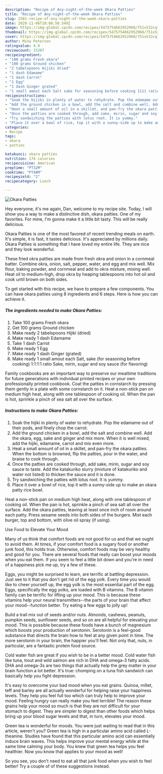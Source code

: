 ```yaml
---
description: "Recipe of Any-night-of-the-week Okara Patties"
title: "Recipe of Any-night-of-the-week Okara Patties"
slug: 2581-recipe-of-any-night-of-the-week-okara-patties
date: 2020-11-06T18:08:58.549Z
image: https://img-global.cpcdn.com/recipes/5475754662952960/751x532cq70/okara-patties-recipe-main-photo.jpg
thumbnail: https://img-global.cpcdn.com/recipes/5475754662952960/751x532cq70/okara-patties-recipe-main-photo.jpg
cover: https://img-global.cpcdn.com/recipes/5475754662952960/751x532cq70/okara-patties-recipe-main-photo.jpg
author: Mina Peterson
ratingvalue: 4.9
reviewcount: 15207
recipeingredient:
- "100 grams Fresh okara"
- "100 grams Ground chicken"
- "2 tabelspoons Hijiki dried"
- "1 dash Edamame"
- "1 dash Carrot"
- "1 Egg"
- "1 dash Ginger grated"
- "1 small amout each Salt sake for seasoning before cooking 1111 ratio Sake mirin sugar and soy sauce for flavoring"
recipeinstructions:
- "Soak the hijiki in plenty of water to rehydrate. Pop the edamame out of their pods, and finely chop the carrot."
- "Add the ground chicken in a bowl, add the salt and combine well. Add the okara, egg, sake and ginger and mix more.  When it is well mixed, add the hijiki, edamame, carrot and mix even more."
- "Heat a small amount of oil in a skillet, and pan-fry the okara patties.  When the bottom is browned, flip the patties, pour in the water, and braise to cook through."
- "Once the patties are cooked through, add sake, mirin, sugar and soy sauce to taste. Add the katakuriko slurry (mixture of katakuriko and water not listed) to thicken the sauce and it is done."
- "Try sandwiching the patties with lotus root. It is yummy."
- "Place it over a bowl of rice, top it with a sunny-side up to make an okara patty rice bowl."
categories:
- Recipe
tags:
- okara
- patties

katakunci: okara patties 
nutrition: 174 calories
recipecuisine: American
preptime: "PT32M"
cooktime: "PT48M"
recipeyield: "2"
recipecategory: Lunch

---
```



![Okara Patties](https://img-global.cpcdn.com/recipes/5475754662952960/751x532cq70/okara-patties-recipe-main-photo.jpg)

Hey everyone, it's me again, Dan, welcome to my recipe site. Today, I will show you a way to make a distinctive dish, okara patties. One of my favorites. For mine, I'm gonna make it a little bit tasty. This will be really delicious.

Okara Patties is one of the most favored of recent trending meals on earth. It's simple, it is fast, it tastes delicious. It's appreciated by millions daily. Okara Patties is something that I have loved my entire life. They are nice and they look wonderful.

These fried okra patties are made from fresh okra and onion in a cornmeal batter. Combine okra, onion, salt, pepper, water, and egg and mix well. Mix flour, baking powder, and cornmeal and add to okra mixture, mixing well. Heat oil to medium-high, drop okra by heaping tablespoons into hot oil and cook until brown on both sides.


To get started with this recipe, we have to prepare a few components. You can have okara patties using 8 ingredients and 6 steps. Here is how you can achieve it.

<!--inarticleads1-->

##### The ingredients needed to make Okara Patties:

1. Take 100 grams Fresh okara
1. Get 100 grams Ground chicken
1. Make ready 2 tabelspoons Hijiki (dried)
1. Make ready 1 dash Edamame
1. Take 1 dash Carrot
1. Make ready 1 Egg
1. Make ready 1 dash Ginger (grated)
1. Make ready 1 small amout each Salt, sake (for seasoning before cooking) 1:1:1:1 ratio Sake, mirin, sugar and soy sauce (for flavoring)


Family cookbooks are an important way to preserve our mealtime traditions for future generations with individual printed recipes or your own professionally printed cookbook. Coat the patties in cornstarch by pressing them gently in a plate with some cornstarch on it. Heat a non-stick pan on medium high heat, along with one tablespoon of cooking oil. When the pan is hot, sprinkle a pinch of sea salt all over the surface. 

<!--inarticleads2-->

##### Instructions to make Okara Patties:

1. Soak the hijiki in plenty of water to rehydrate. Pop the edamame out of their pods, and finely chop the carrot.
1. Add the ground chicken in a bowl, add the salt and combine well. Add the okara, egg, sake and ginger and mix more.  When it is well mixed, add the hijiki, edamame, carrot and mix even more.
1. Heat a small amount of oil in a skillet, and pan-fry the okara patties.  When the bottom is browned, flip the patties, pour in the water, and braise to cook through.
1. Once the patties are cooked through, add sake, mirin, sugar and soy sauce to taste. Add the katakuriko slurry (mixture of katakuriko and water not listed) to thicken the sauce and it is done.
1. Try sandwiching the patties with lotus root. It is yummy.
1. Place it over a bowl of rice, top it with a sunny-side up to make an okara patty rice bowl.


Heat a non-stick pan on medium high heat, along with one tablespoon of cooking oil. When the pan is hot, sprinkle a pinch of sea salt all over the surface. Add the okara patties, leaving at least once inch of room around each patty. Press sesame seeds into both sides of the burgers. Mist each burger, top and bottom, with olive oil spray (if using). 

Use Food to Elevate Your Mood


Many of us think that comfort foods are not good for us and that we ought to avoid them. At times, if your comfort food is a sugary food or another junk food, this holds true. Otherwise, comfort foods may be very healthy and good for you. There are several foods that really can boost your moods when you eat them. If you seem to feel a little bit down and you're in need of a happiness pick me up, try a few of these.

Eggs, you might be surprised to learn, are terrific at battling depression. Just see to it that you don't get rid of the egg yolk. Every time you would like to cheer yourself up, the egg yolk is the most essential part of the egg. Eggs, specifically the egg yolks, are loaded with B vitamins. The B vitamin family can be terrific for lifting up your mood. This is because these vitamins help your neural transmitters--the parts of your brain that affect your mood--function better. Try eating a few eggs to jolly up!

Build a trail mix out of seeds and/or nuts. Almonds, cashews, peanuts, pumpkin seeds, sunflower seeds, and so on are all helpful for elevating your mood. This is possible because these foods have a bunch of magnesium which boosts your production of serotonin. Serotonin is a feel-good substance that directs the brain how to feel at any given point in time. The more serotonin in your brain, the happier you'll feel. Not only that, nuts, in particular, are a fantastic protein food source.

Cold water fish are great if you wish to be in a better mood. Cold water fish like tuna, trout and wild salmon are rich in DHA and omega-3 fatty acids. DHA and omega-3s are two things that actually help the grey matter in your brain function a lot better. It's true: chomping on a tuna fish sandwich can basically help you fight depression. 

It's easy to overcome your bad mood when you eat grains. Quinoa, millet, teff and barley are all actually wonderful for helping raise your happiness levels. They help you feel full too which can truly help to improve your mood. Feeling hungry can really make you feel terrible! The reason these grains help your mood so much is that they are not difficult for your stomach to digest. They are simpler to digest than other foods which helps bring up your blood sugar levels and that, in turn, elevates your mood.

Green tea is wonderful for moods. You were just waiting to read that in this article, weren't you? Green tea is high in a particular amino acid called L-theanine. Studies have found that this particular amino acid can essentially induce brain waves. This helps improve your mental energy while at the same time calming your body. You knew that green tea helps you feel healthier. Now you know that applies to your mood as well!

So you see, you don't need to eat all that junk food when you wish to feel better! Try  a  couple of  of  these  suggestions  instead.

